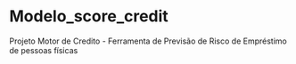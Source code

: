 # Modelo_score_credit
Projeto Motor de Credito - Ferramenta de Previsão de Risco de Empréstimo de pessoas físicas
